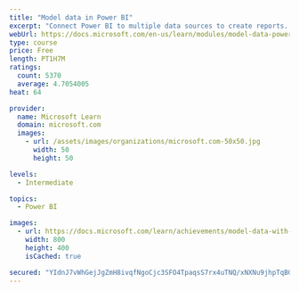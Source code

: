```yaml
---
title: "Model data in Power BI"
excerpt: "Connect Power BI to multiple data sources to create reports. Define the relationship between your data sources."
webUrl: https://docs.microsoft.com/en-us/learn/modules/model-data-power-bi/
type: course
price: Free
length: PT1H7M
ratings:
  count: 5370
  average: 4.7054005
heat: 64

provider:
  name: Microsoft Learn
  domain: microsoft.com
  images:
    - url: /assets/images/organizations/microsoft.com-50x50.jpg
      width: 50
      height: 50

levels:
  - Intermediate

topics:
  - Power BI

images:
  - url: https://docs.microsoft.com/learn/achievements/model-data-with-power-bi-desktop-social.png
    width: 800
    height: 400
    isCached: true

secured: "YIdnJ7vWhGejJgZmH8ivqfNgoCjc3SFO4TpaqsS7rx4uTNQ/xNXNu9jhpTqBGYKmqz03qbII2HiiqBxPlJo59LHSoA71+Jd9yD8fS+1xTYDQYHYzYBwI890H2VLKEyW39nFqw9sUD85Hz+iyAuvFn/8LIJ8BFzCQx9/dCjb0ry/i+G4TO4UGnd1slMisRh4/xgta49Uvh3mfMQaXwk8r86wJEIMIjfFfAaiGGtaLihQNFPiOq/sfMFTX3VM+XTTQ9jeHKA0xdAKVHcZjdD5i6D5MZjm7AEs9l9saEVZSNp3RajWr04cxF8EV/4GwAh+CHfERbzR6g0R1L0/WoBDnlgCv4JdqJ6bjIerkZYXg35V45NR9x3YREAuF5eWmtG8A0MfCKKMC28v4WAM8XxiQYXb6p9imrGj3Af2emiTX1OY=;AbcMWeUk0y9yIJLKzjJ7Ug=="
---
```


